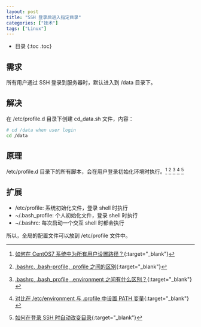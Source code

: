 ```yaml
---
layout: post
title: "SSH 登录后进入指定目录"
categories: ["技术"]
tags: ["Linux"]
---
```


* 目录
{:toc .toc}

## 需求

所有用户通过 SSH 登录到服务器时，默认进入到 /data 目录下。

## 解决

在 /etc/profile.d 目录下创建 cd_data.sh 文件，内容：

```bash
# cd /data when user login
cd /data
```

## 原理

/etc/profile.d 目录下的所有脚本，会在用户登录初始化环境时执行。[^1] [^2] [^3] [^4] [^5]

## 扩展

* /etc/profile: 系统初始化文件，登录 shell 时执行
* ~/.bash_profile: 个人初始化文件，登录 shell 时执行
* ~/.bashrc: 每次启动一个交互 shell 时都会执行

所以，全局的配置文件可以放到 /etc/profile 文件中。

[^1]: [如何在 CentOS7 系统中为所有用户设置路径？](https://unix.stackexchange.com/questions/409126/how-to-set-path-for-all-users-on-centos-7){:target="_blank"}

[^2]: [.bashrc, .bash-profile, .profile 之间的区别](https://www.baeldung.com/linux/bashrc-vs-bash-profile-vs-profile){:target="_blank"}

[^3]: [.bashrc, .bash_profile, .environment 之间有什么区别？](https://stackoverflow.com/questions/415403/whats-the-difference-between-bashrc-bash-profile-and-environment){:target="_blank"}

[^4]: [对比在 /etc/environment 与 .profile 中设置 PATH 变量](https://askubuntu.com/questions/866161/setting-path-variable-in-etc-environment-vs-profile){:target="_blank"}

[^5]: [如何在登录 SSH 时自动改变目录](https://newbedev.com/how-can-i-automatically-change-directory-on-ssh-login){:target="_blank"}